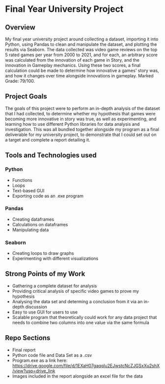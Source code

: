 # Final Year University Project
## Overview
My final year university project around collecting a dataset, importing it into Python, using Pandas to clean and manipulate the dataset, and plotting the results via Seaborn. The data collected was video game reviews on the top 5 rated games per year from 2000 to 2021, and for each, an arbitrary score was calculated from the innovation of each game in Story, and the innovation in Gameplay mechanics. Using these two scores, a final calculation could be made to determine how innovative a games' story was, and how it changes over time alongside innovations in gameplay. Marked Grade: 79/100.

## Project Goals
The goals of this project were to perform an in-depth analysis of the dataset that I had collected, to determine whether my hypothesis that games were becoming more innovative in story was true, as well as experimenting, and learning how to use different Python libraries for data analysis and investigation. This was all bundled together alongside my program as a final deliverable for my university project, to demonstrate that I could set out on a target and complete a report detailing it.

## Tools and Technologies used
### Python
- Functions
- Loops
- Text-based GUI
- Exporting code as an .exe program
### Pandas
- Creating dataframes
- Calculations on dataframes
- Manipulating data
### Seaborn
- Creating loops to draw graphs
- Experimenting with different visualizations

## Strong Points of my Work
- Gathering a complete dataset for analysis
- Providing critical analysis of specific video games to prove my hypothesis
- Analysing the data set and determing a conclusion from it via an in-depth discussion
- Easy to use GUI for users to use
- Scalable program that theoretically could work for any data project that needs to combine two columns into one value via the same formula

## Repo Sections
- Final report
- Python code file and Data Set as a .csv
- Program.exe as a link here: https://drive.google.com/file/d/1EXaH07gaqqIu2EJwstcNcZJGSxXu2shX/view?usp=drive_link 
- Images included in the report alongside an excel file for the data
